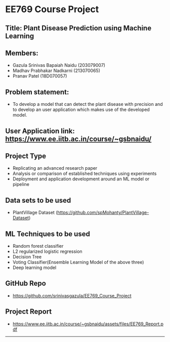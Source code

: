 # EE769 Course Project
## Title: Plant Disease Prediction using Machine Learning
## Members: 
<ul>
<li> Gazula Srinivas Bapaiah Naidu (203079007)</li>
<li> Madhav Prabhakar Nadkarni (213070065)</li>
<li> Pranav Patel (18D070057)</li>
</ul>

## Problem statement:
 * To develop a model that can detect the plant disease with precision and to develop an user application  which makes use of the developed model.

## User Application link: https://www.ee.iitb.ac.in/course/~gsbnaidu/

## Project Type
  * Replicating an advanced research paper
  * Analysis or comparison of established techniques using experiments
  * Deployment and application development around an ML model or pipeline

## Data sets to be used 
  * PlantVillage Dataset (https://github.com/spMohanty/PlantVillage-Dataset)

## ML Techniques to be used
  * Random forest classifier
  * L2 regularized logistic regression
  * Decision Tree
  * Voting Classifier(Ensemble Learning Model of the above three)
  * Deep learning model

## GitHub Repo
  * https://github.com/srinivasgazula/EE769_Course_Project

## Project Report
  * https://www.ee.iitb.ac.in/course/~gsbnaidu/assets/files/EE769_Report.pdf
---
